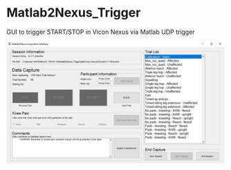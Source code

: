 # Matlab2Nexus_Trigger
GUI to trigger START/STOP in Vicon Nexus via Matlab UDP trigger

![Screenshot of acquisition interface](img/AcquisitionInterface.jpg)
